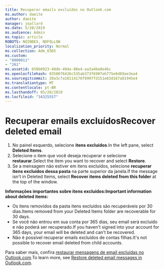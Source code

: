 ```yaml
---
title: Recuperar emails excluídos no Outlook.com
ms.author: daeite
author: daeite
manager: joallard
ms.date: 5/20/2019
ms.audience: Admin
ms.topic: article
ROBOTS: NOINDEX, NOFOLLOW
localization_priority: Normal
ms.collection: Adm_O365
ms.custom:
- "8000011"
- "261"
ms.assetid: 650b8923-48de-494a-88e4-aa3a4be8e4bc
ms.openlocfilehash: 0358076426c535ab373f6907eb775e6d69ae3ea4
ms.sourcegitcommit: 20a3cfa10114176f8997fd151e83d167a81945e4
ms.translationtype: MT
ms.contentlocale: pt-BR
ms.lasthandoff: 05/20/2019
ms.locfileid: "34325557"
---
```

# <a name="recover-deleted-email"></a><span data-ttu-id="9a531-102">Recuperar emails excluídos</span><span class="sxs-lookup"><span data-stu-id="9a531-102">Recover deleted email</span></span>

1. <span data-ttu-id="9a531-103">No painel esquerdo, selecione **itens excluídos**.</span><span class="sxs-lookup"><span data-stu-id="9a531-103">In the left pane, select **Deleted Items**.</span></span>
2. <span data-ttu-id="9a531-104">Selecione o item que você deseja recuperar e selecione **restaurar**.</span><span class="sxs-lookup"><span data-stu-id="9a531-104">Select the item you want to recover and select **Restore**.</span></span>
3. <span data-ttu-id="9a531-105">Se a mensagem não estiver em itens excluídos, selecione **recuperar itens excluídos dessa pasta** na parte superior da janela.</span><span class="sxs-lookup"><span data-stu-id="9a531-105">If the message isn't in Deleted Items, select **Recover items deleted from this folder** at the top of the window.</span></span>

 <span data-ttu-id="9a531-106">**Informações importantes sobre itens excluídos:**</span><span class="sxs-lookup"><span data-stu-id="9a531-106">**Important information about deleted items:**</span></span>
  
- <span data-ttu-id="9a531-107">Os itens removidos da pasta itens excluídos são recuperáveis por 30 dias.</span><span class="sxs-lookup"><span data-stu-id="9a531-107">Items removed from your Deleted Items folder are recoverable for 30 days.</span></span>
- <span data-ttu-id="9a531-108">Se você não entrou em sua conta por 365 dias, seu email será excluído e não poderá ser recuperado.</span><span class="sxs-lookup"><span data-stu-id="9a531-108">If you haven't signed into your account for 365 days, your email will be deleted and can't be recovered.</span></span>
- <span data-ttu-id="9a531-109">Não é possível recuperar emails excluídos de contas filhas.</span><span class="sxs-lookup"><span data-stu-id="9a531-109">It's not possible to recover email deleted from child accounts.</span></span>

<span data-ttu-id="9a531-110">Para saber mais, confira [restaurar mensagens de email excluídas no Outlook.com](https://go.microsoft.com/fwlink/p/?linkid=873117).</span><span class="sxs-lookup"><span data-stu-id="9a531-110">To learn more, see [Restore deleted email messages in Outlook.com](https://go.microsoft.com/fwlink/p/?linkid=873117).</span></span>